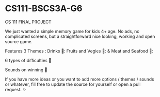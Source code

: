 # CS111-BSCS3A-G6
CS 111 FINAL PROJECT 

We just wanted a simple memory game for kids 4+ age. No ads, no complicated screens, but a straightforward nice looking, working and open source game.

Features
3 Themes : Drinks 🧋: Fruits and Vegies 🍎: & Meat and Seafood 🐙:

6 types of difficulties 🌟

Sounds on winning 🎵

If you have more ideas or you want to add more options / themes / sounds or whatever, fill free to update the source for yourself or open a pull request. ✨

